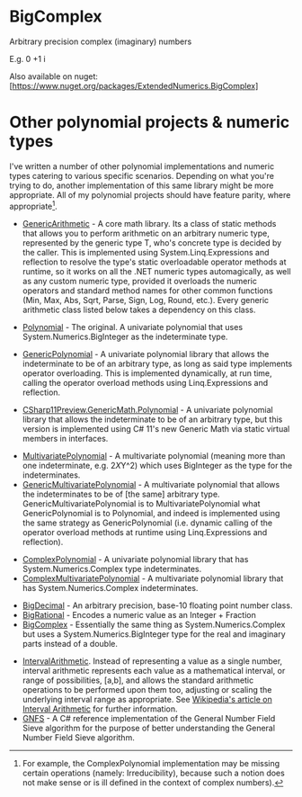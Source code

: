 # BigComplex

Arbitrary precision complex (imaginary) numbers

E.g.
  0 +1 i

Also available on nuget: [https://www.nuget.org/packages/ExtendedNumerics.BigComplex]




# Other polynomial projects & numeric types

I've written a number of other polynomial implementations and numeric types catering to various specific scenarios. Depending on what you're trying to do, another implementation of this same library might be more appropriate. All of my polynomial projects should have feature parity, where appropriate[^1].

[^1]: For example, the ComplexPolynomial implementation may be missing certain operations (namely: Irreducibility), because such a notion does not make sense or is ill defined in the context of complex numbers).

* [GenericArithmetic](https://github.com/AdamWhiteHat/GenericArithmetic) - A core math library. Its a class of static methods that allows you to perform arithmetic on an arbitrary numeric type, represented by the generic type T, who's concrete type is decided by the caller. This is implemented using System.Linq.Expressions and reflection to resolve the type's static overloadable operator methods at runtime, so it works on all the .NET numeric types automagically, as well as any custom numeric type, provided it overloads the numeric operators and standard method names for other common functions (Min, Max, Abs, Sqrt, Parse, Sign, Log,  Round, etc.). Every generic arithmetic class listed below takes a dependency on this class.

* [Polynomial](https://github.com/AdamWhiteHat/Polynomial) - The original. A univariate polynomial that uses System.Numerics.BigInteger as the indeterminate type.
* [GenericPolynomial](https://github.com/AdamWhiteHat/GenericPolynomial) -  A univariate polynomial library that allows the indeterminate to be of an arbitrary type, as long as said type implements operator overloading. This is implemented dynamically, at run time, calling the operator overload methods using Linq.Expressions and reflection.
* [CSharp11Preview.GenericMath.Polynomial](https://github.com/AdamWhiteHat/CSharp11Preview.GenericMath.Polynomial) -  A univariate polynomial library that allows the indeterminate to be of an arbitrary type, but this version is implemented using C# 11's new Generic Math via static virtual members in interfaces.
>
* [MultivariatePolynomial](https://github.com/AdamWhiteHat/MultivariatePolynomial) - A multivariate polynomial (meaning more than one indeterminate, e.g. 2*X*Y^2) which uses BigInteger as the type for the indeterminates.
* [GenericMultivariatePolynomial](https://github.com/AdamWhiteHat/GenericMultivariatePolynomial) - A multivariate polynomial that allows the indeterminates to be of [the same] arbitrary type. GenericMultivariatePolynomial is to MultivariatePolynomial what GenericPolynomial is to Polynomial, and indeed is implemented using the same strategy as GenericPolynomial (i.e. dynamic calling of the operator overload methods at runtime using Linq.Expressions and reflection).
>
* [ComplexPolynomial](https://github.com/AdamWhiteHat/ComplexPolynomial) - A univariate polynomial library that has System.Numerics.Complex type indeterminates.
* [ComplexMultivariatePolynomial](https://github.com/AdamWhiteHat/ComplexMultivariatePolynomial) -  A multivariate polynomial library that has System.Numerics.Complex indeterminates.
>
* [BigDecimal](https://github.com/AdamWhiteHat/BigDecimal) - An arbitrary precision, base-10 floating point number class.
* [BigRational](https://github.com/AdamWhiteHat/BigRational) - Encodes a numeric value as an Integer + Fraction
* [BigComplex](https://github.com/AdamWhiteHat/BigComplex) - Essentially the same thing as System.Numerics.Complex but uses a System.Numerics.BigInteger type for the real and imaginary parts instead of a double.
>
* [IntervalArithmetic](https://github.com/AdamWhiteHat/IntervalArithmetic). Instead of representing a value as a single number, interval arithmetic represents each value as a mathematical interval, or range of possibilities, [a,b], and allows the standard arithmetic operations to be performed upon them too, adjusting or scaling the underlying interval range as appropriate. See [Wikipedia's article on Interval Arithmetic](https://en.wikipedia.org/wiki/Interval_arithmetic) for further information.
* [GNFS](https://github.com/AdamWhiteHat/GNFS) - A C# reference implementation of the General Number Field Sieve algorithm for the purpose of better understanding the General Number Field Sieve algorithm.
